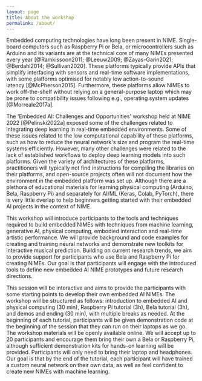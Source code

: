 ```yaml
---
layout: page
title: About the workshop
permalink: /about/
---
```


Embedded computing technologies have long been present in NIME.
Single-board computers such as Raspberry Pi or Bela, or microcontrollers
such as Arduino and its variants are at the technical core of many NIMEs
presented every year
[@Ramkissoon2011; @Leeuw2009; @Zayas-Garin2021; @Berdahl2014; @Sullivan2020].
These platforms typically provide APIs that simplify interfacing with
sensors and real-time software implementations, with some platforms
optimised for notably low action-to-sound latency [@McPherson2015].
Furthermore, these platforms allow NIMEs to work off-the-shelf without
relying on a general-purpose laptop which may be prone to compatibility
issues following e.g., operating system updates [@Morreale2017a].

The 'Embedded AI: Challenges and Opportunities' workshop held at NIME
2022 [@Pelinski2022a] exposed some of the challenges related to
integrating deep learning in real-time embedded environments. Some of
these issues related to the low computational capability of these
platforms, such as how to reduce the neural network's size and program
the real-time systems efficiently. However, many other challenges were
related to the lack of established workflows to deploy deep learning
models into such platforms. Given the variety of architectures of these
platforms, practitioners will typically not find instructions for
compiling the libraries on their platforms, and open-source projects
often will not document how the environment in the embedded platform was
set up. Although there are a plethora of educational materials for
learning physical computing (Arduino, Bela, Raspberry Pi) and separately
for AI/ML (Keras, Colab, PyTorch), there is very little overlap to help
beginners getting started with their embedded AI projects in the context
of NIME.

This workshop will introduce participants to the tools and techniques
required to build embedded NIMEs with techniques from machine learning,
generative AI, physical computing, embodied interaction and real-time
artistic performance. We will provide background and code examples for
creating and training neural networks and demonstrate new toolkits for
interactive musical prediction. Building on current research trends, we
aim to provide support for participants who use Bela and Raspberry Pi
for creating NIMEs. Our goal is that participants will engage with the
introduced tools to define new embedded AI NIME prototypes and future
research directions.

This session will be interactive and aims to provide the participants
with some starting points to develop their own embedded AI NIMEs. The
workshop will be structured as follows: introduction to embedded AI and
physical computing (30 min), Raspberry Pi tutorial (3h), Bela tutorial
(3h), and demos and ending (30 min), with multiple breaks as needed. At
the beginning of each tutorial, participants will be given demonstration
code at the beginning of the session that they can run on their laptops
as we go. The workshop materials will be openly available online. We
will accept up to 20 participants and encourage them bring their own a
Bela or Raspberry Pi, although sufficient demonstration kits for
hands-on learning will be provided. Participants will only need to bring
their laptop and headphones. Our goal is that by the end of the
tutorial, each participant will have trained a custom neural network on
their own data, as well as feel confident to create new NIMEs with
machine learning.